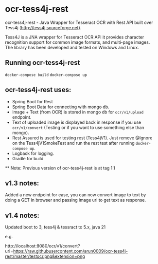 ocr-tess4j-rest
===============

ocr-tess4j-rest - Java Wrapper for Tesseract OCR with Rest API built over Tess4j (http://tess4j.sourceforge.net).

Tess4J is a JNA wrapper for Tesseract OCR API it provides character recognition support for common image formats, 
and multi-page images. The library has been developed and tested on Windows and Linux.


Running ocr-tess4j-rest
-----------------------
`docker-compose build`
`docker-compose up`

ocr-tess4j-rest uses:
------------------

* Spring Boot for Rest
* Spring Boot Data for connecting with mongo db.
* Image + Text (from OCR) is stored in mongo db for `ocr/v1/upload` endpoint.
* Text of uploaded image is displayed back in response if you use `ocr/v1/convert` (Testing or if you want to use something else than mongo).
* Rest Assured is used for testing rest (Tess4jV1). Just remove @Ignore on the Tess4jV1SmokeTest and run the rest test after running `docker-compose up`.
* Logback for logging.
* Gradle for build

** Note: Previous version of ocr-tess4j-rest is at tag 1.1


v1.3 notes:
-----------

Added a new endpoint for ease, you can now convert image to text by doing a GET in browser and passing image url to get text as response.

v1.4 notes:
-----------

Updated boot to 3, tess4j & tessract to 5.x, java 21 

e.g. 

http://localhost:8080/ocr/v1/convert?url=https://raw.githubusercontent.com/arun0009/ocr-tess4j-rest/master/testocr.png&extension=png
